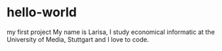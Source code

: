 # hello-world
my first project
My name is Larisa, I study economical informatic at the University of Media, Stuttgart and I love to code.
